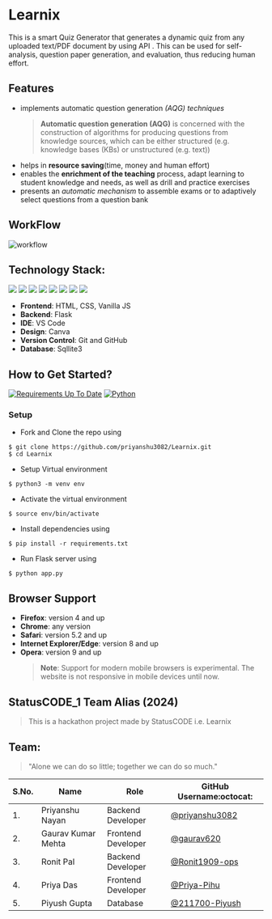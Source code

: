 # Learnix

This is a smart Quiz Generator that generates a dynamic quiz from any uploaded text/PDF document by using API . This can be used for self-analysis, question paper generation, and evaluation, thus reducing human effort.


## Features

- implements automatic question generation _(AQG) techniques_
  > **Automatic question generation (AQG)** is concerned with the construction of algorithms for producing questions from knowledge sources, which can be either structured (e.g. knowledge bases (KBs) or unstructured (e.g. text))
- helps in **resource saving**(time, money and human effort)
- enables the **enrichment of the teaching** process, adapt learning to student knowledge and needs, as well as drill and practice exercises
- presents an _automatic mechanism_ to assemble exams or to adaptively select questions from a question bank

## WorkFlow
![workflow](https://user-images.githubusercontent.com/42115530/95686207-1111e300-0c1a-11eb-993a-766967b91c92.png)

<!-- ## Demo Video
<a href="https://youtu.be/74RrpcO89E0" target="_blank" rel="noopener">
  <img src="https://user-images.githubusercontent.com/42115530/95742312-6c40e580-0cad-11eb-89a5-c2ee099bf8d7.png" alt="MLH-Quizzet"
	title="MLH-Quizzet" width="400px" />
</a> -->

## Technology Stack:


<img src="https://img.shields.io/badge/html5%20-%23E34F26.svg?&style=for-the-badge&logo=html5&logoColor=white"/> <img src="https://img.shields.io/badge/css3%20-%231572B6.svg?&style=for-the-badge&logo=css3&logoColor=white"/> <img src="https://img.shields.io/badge/javascript%20-%23323330.svg?&style=for-the-badge&logo=javascript&logoColor=%23F7DF1E"/> <img src="https://img.shields.io/badge/python%20-%2314354C.svg?&style=for-the-badge&logo=python&logoColor=white"/> <img src="https://img.shields.io/badge/flask%20-%23000.svg?&style=for-the-badge&logo=flask&logoColor=white"/> <img src="https://img.shields.io/badge/bootstrap%20-%23563D7C.svg?&style=for-the-badge&logo=bootstrap&logoColor=white"/> <img src="https://img.shields.io/badge/github%20-%23121011.svg?&style=for-the-badge&logo=github&logoColor=white"/> <img src ="https://img.shields.io/badge/sqlite-%2307405e.svg?&style=for-the-badge&logo=sqlite&logoColor=white"/>

- **Frontend**: HTML, CSS, Vanilla JS
- **Backend**: Flask
- **IDE**: VS Code
- **Design**: Canva
- **Version Control**: Git and GitHub
- **Database**: Sqllite3

## How to Get Started?

[![Requirements Up To Date](https://img.shields.io/badge/requirements-up%20to%20date-brightgreen)](https://github.com/PragatiVerma18/Fantastic-Falcons-1.0/blob/webapp/requirements.txt)
[![Python](https://img.shields.io/badge/python-v3.7-blue)](https://www.python.org/)

 <!-- ### GitHub Repository Structure

| S.No. | Branch Name                                                                   | Purpose                            |
| ----- | ----------------------------------------------------------------------------- | ---------------------------------- |
| 1.    | [master](https://github.com/PragatiVerma18/Fantastic-Falcons-1.0/tree/master) | contains the main code             |
| 2.    | [nlp](https://github.com/PragatiVerma18/Fantastic-Falcons-1.0/tree/nlp)       | contains all machine learning code |
| 3.    | [webapp](https://github.com/PragatiVerma18/Fantastic-Falcons-1.0/tree/webapp) | contains all frontend/backend code | -->

### Setup

- Fork and Clone the repo using

```
$ git clone https://github.com/priyanshu3082/Learnix.git
$ cd Learnix
```

- Setup Virtual environment

```
$ python3 -m venv env
```

- Activate the virtual environment

```
$ source env/bin/activate
```

- Install dependencies using

```
$ pip install -r requirements.txt
```

- Run Flask server using

```
$ python app.py
```

## Browser Support

- **Firefox**: version 4 and up
- **Chrome**: any version
- **Safari**: version 5.2 and up
- **Internet Explorer/Edge**: version 8 and up
- **Opera**: version 9 and up
  > **Note**: Support for modern mobile browsers is experimental. The website is not responsive in mobile devices until now.

## StatusCODE_1 Team Alias (2024)

> This is a hackathon project made by StatusCODE i.e. Learnix

<!--[![StatusCODE_1 Team Alias](https://challengepost-s3-challengepost.netdna-ssl.com/photos/production/challenge_photos/001/113/145/datas/original.jpg)]-->

## Team:

> "Alone we can do so little; together we can do so much."

| S.No. | Name               | Role               | GitHub Username:octocat:                             |
| ----- | ------------------ | ------------------ | ---------------------------------------------------- |
| 1.    | Priyanshu Nayan    | Backend Developer  | [@priyanshu3082](https://github.com/priyanshu3082)   |
| 2.    | Gaurav Kumar Mehta | Frontend Developer | [@gaurav620](https://github.com/gaurav620)           |
| 3.    | Ronit Pal          | Backend Developer  | [@Ronit1909-ops](https://github.com/Ronit1909-ops)   |
| 4.    | Priya Das          | Frontend Developer | [@Priya-Pihu](https://github.com/Priya-Pihu)         |
| 5.    | Piyush Gupta       | Database           | [@211700-Piyush](https://github.com/211700-Piyush)   |


<br>
<br>

<!-- ![Team Alias](https://user-images.githubusercontent.com/42115530/95672625-0aef1880-0bc0-11eb-8db6-90f6e16af2c0.gif)

## Contributors ✨

Thanks goes to these wonderful people ([emoji key](https://allcontributors.org/docs/en/emoji-key)):

<!-- ALL-CONTRIBUTORS-LIST:START - Do not remove or modify this section -->
<!-- prettier-ignore-start -->
<!-- markdownlint-disable -->

<!-- <table>
  <tbody><tr>
    <td align="center"><a href="https://www.linkedin.com/in/priyanshu-nayan/"><img alt="" src="https://avatars2.githubusercontent.com/u/42115530?v=4" width="100px;"><br><sub><b>Priyanshu Nayan</b></sub></a><br><a 
href="https://github.com/PragatiVerma1/Fantastic-Falcons-1.0/commits?author=PragatiVerma18" title="Code">💻</a></td>
    <td align="center"><a href="https://kshitij86.github.io/"><img alt="" src="https://avatars1.githubusercontent.com/u/26821140?s=460&u=c86d062a10d9d4495dd39c0ad4f8601ba256d670&v=4" width="100px;"><br><sub><b>Kshitij Kotasthane</b></sub></a><br><a href="https://github.com/PragatiVerma18/Fantastic-Falcons-1.0/commits?author=kshitij86" title="Code">💻</a></td>
    <td align="center"><a href="https://github.com/telescopic"><img alt="" src="https://avatars1.githubusercontent.com/u/45061877?s=400&u=07ac89db20b5d84eb1abd4a0769b19d030f8ceb8&v=4" width="100px;"><br><sub><b>Vignesh S</b></sub></a><br><a href="https://github.com/PragatiVerma18/Fantastic-Falcons-1.0/commits?author=telescopic" title="Code">💻</a></td> 
    <td align="center"><a href="https://github.com/telescopic"><img alt="" src="https://avatars1.githubusercontent.com/u/45061877?s=400&u=07ac89db20b5d84eb1abd4a0769b19d030f8ceb8&v=4" width="100px;"><br><sub><b>Vignesh S</b></sub></a><br><a href="https://github.com/PragatiVerma18/Fantastic-Falcons-1.0/commits?author=telescopic" title="Code">💻</a></td>
    <td align="center"><a href="https://github.com/telescopic"><img alt="" src="https://avatars1.githubusercontent.com/u/45061877?s=400&u=07ac89db20b5d84eb1abd4a0769b19d030f8ceb8&v=4" width="100px;"><br><sub><b>Vignesh S</b></sub></a><br><a href="https://github.com/PragatiVerma18/Fantastic-Falcons-1.0/commits?author=telescopic" title="Code">💻</a></td>
  </tr>
</tbody></table>


<!-- markdownlint-enable -->
<!-- prettier-ignore-end -->

<!-- ALL-CONTRIBUTORS-LIST:END -->

<!--This project follows the [all-contributors](https://github.com/all-contributors/all-contributors) specification. Contributions of any kind welcome!

[![ForTheBadge uses-git](http://ForTheBadge.com/images/badges/uses-git.svg)](https://github.com/)
[![ForTheBadge uses-html](http://ForTheBadge.com/images/badges/uses-html.svg)](https://github.com/PragatiVerma18/Fantastic-Falcons-1.0/)
[![ForTheBadge uses-css](http://ForTheBadge.com/images/badges/uses-css.svg)](https://github.com/PragatiVerma18/Fantastic-Falcons-1.0/)
[![ForTheBadge uses-js](http://ForTheBadge.com/images/badges/uses-js.svg)](https://github.com/PragatiVerma18/Fantastic-Falcons-1.0/)

[![forthebadge made-with-python](http://ForTheBadge.com/images/badges/made-with-python.svg)](https://www.python.org/)
[![ForTheBadge built-by-developers](http://ForTheBadge.com/images/badges/built-by-developers.svg)](https://github.com/PragatiVerma18/Fantastic-Falcons-1.0/)
[![ForTheBadge built-with-love](http://ForTheBadge.com/images/badges/built-with-love.svg)](https://github.com/PragatiVerma18/Fantastic-Falcons-1.0/)

--- -->
